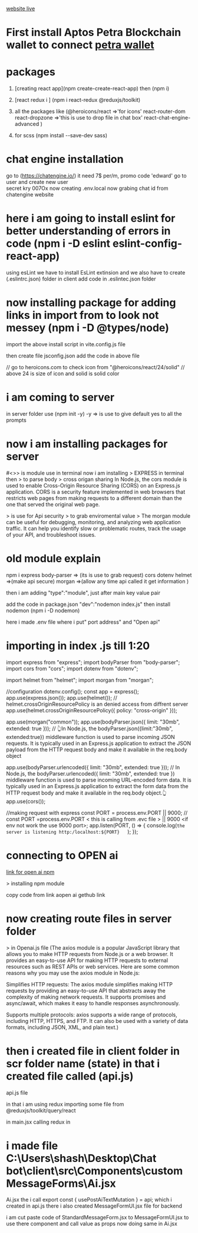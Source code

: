 [website live](https://aptoslauncher-assistant.aptoslauncher.tech/)

# First install Aptos Petra  Blockchain wallet to connect [petra wallet](https://petra.app/)

# packages

1. [creating react app](npm create-create-react-app) then (npm i)

2. [react redux i ] (npm i react-redux @reduxjs/toolkit)

3. all the packages like (@heroicons/react =>'for icons' react-router-dom react-dropzone =>'this is use to drop file in chat box' react-chat-engine-advanced )
4. for scss (npm install --save-dev sass)

# chat engine installation

go to (https://chatengine.io/) it need 7$ per/m, promo code 'edward'
go to user and create new user  
secret kry 007Ox
now creating .env.local
now grabing chat id from chatengine website

# here i am going to install eslint for better understanding of errors in code (npm i -D eslint eslint-config-react-app)

using esLint we have to install EsLint extinsion and we also have to create (.eslintrc.json) folder in client
add code in .eslintec.json folder

 <!-- {
  "extends": "react-app"
} -->

# now installing package for adding links in import from to look not messey (npm i -D @types/node)

import the above install script in vite.config.js file

<!-- import path from "path";

// https://vitejs.dev/config/
export default defineConfig({
  plugins: [react()],
  resolve: {
    alias: [{ find: "@", replacement: path.resolve(__dirname, "src") }],
  },
}); -->

then create file jsconfig.json
add the code in above file

<!-- {
  "compilerOptions": {
    "paths": {
      "@/*": ["./src/*"]
    }
  }
} -->

// go to heroicons.com to check icon from "@heroicons/react/24/solid"
// above 24 is size of icon and solid is solid color

# i am coming to server

in server folder use (npm init -y) -y => is use to give default yes to all the prompts

# now i am installing packages for server

#<>> is module use in terminal
now i am installing <express>> EXPRESS in terminal then <body-parser>> to parse body <cors>> cross origan sharing In Node.js, the cors module is used to enable Cross-Origin Resource Sharing (CORS) on an Express.js application. CORS is a security feature implemented in web browsers that restricts web pages from making requests to a different domain than the one that served the original web page.

<helmet>> is use for Api security
<dotenv>> to grab enviromental value
<morgan>> The morgan module can be useful for debugging, monitoring, and analyzing web application traffic. It can help you identify slow or problematic routes, track the usage of your API, and troubleshoot issues.

# old module explain

npm i express body-parser => (its is use to grab request) cors dotenv helmet =>(make api secure) morgan =>(allow any time api called it get information )

then i am adding "type":"module", just after main key value pair

add the code in package.json "dev":"nodemon index.js" then install nodemon (npm i -D nodemon)

here i made .env file where i put" port address" and "Open api"

# importing in index .js till 1:20

import express from "express";
import bodyParser from "body-parser";
import cors from "cors";
import dotenv from "dotenv";

import helmet from "helmet";
import morgan from "morgan";

//configuration
dotenv.config();
const app = express();
app.use(express.json());
app.use(helmet());
// helmet.crossOriginResourcePolicy is an denied access from diffrent server
app.use(helmet.crossOriginResourcePolicy({ policy: "cross-origin" }));

app.use(morgan("common"));
app.use(bodyParser.json({ limit: "30mb", extended: true }));
// 👆In Node.js, the bodyParser.json({limit:"30mb", extended:true}) middleware function is used to parse incoming JSON requests. It is typically used in an Express.js application to extract the JSON payload from the HTTP request body and make it available in the req.body object

app.use(bodyParser.urlencoded({ limit: "30mb", extended: true }));
// In Node.js, the bodyParser.urlencoded({ limit: "30mb", extended: true }) middleware function is used to parse incoming URL-encoded form data. It is typically used in an Express.js application to extract the form data from the HTTP request body and make it available in the req.body object.👆
app.use(cors());

//making request with express
const PORT = process.env.PORT || 9000; // const PORT =process.env.PORT < this is calling from .evc file > || 9000 <if env not work the use 9000 port>;
app.listen(PORT, () => {
console.log(`the server is listening http:/localhost:${PORT}   `);
});

# connecting to OPEN ai

[link for open ai npm](https://github.com/openai/openai-node)

<npm install openai>> installing npm module

copy code from link aopen ai gethub link

<!-- const { Configuration, OpenAIApi } = require("openai");

const configuration = new Configuration({
  apiKey: process.env.OPENAI_API_KEY,
});
const openai = new OpenAIApi(configuration); -->

# now creating route files in server folder

<axios >> in Openai.js file (The axios module is a popular JavaScript library that allows you to make HTTP requests from Node.js or a web browser. It provides an easy-to-use API for making HTTP requests to external resources such as REST APIs or web services. Here are some common reasons why you may use the axios module in Node.js:

Simplifies HTTP requests: The axios module simplifies making HTTP requests by providing an easy-to-use API that abstracts away the complexity of making network requests. It supports promises and async/await, which makes it easy to handle responses asynchronously.

Supports multiple protocols: axios supports a wide range of protocols, including HTTP, HTTPS, and FTP. It can also be used with a variety of data formats, including JSON, XML, and plain text.)

# then i created file in client folder in scr folder name (state) in that i created file called (api.js)

api.js file

in that i am using redux
importing some file from @reduxjs/toolkit/query/react

in main.jsx calling redux in </App>

<!-- //redux
import { Provider } from "react-redux";
import { configureStore } from "@reduxjs/toolkit";
import { setupListeners } from "@reduxjs/toolkit/query";
import { api } from "@/state/aip.js";

export const store = configureStore({
  reducer: { [api.reducerPath]: api.reducer },
  middleware: (getDefault) => getDefault().concat(api.middleware),
});

setupListeners(store.dispatch);


ReactDOM.createRoot(document.getElementById("root")).render(
    <Provider store={store}>
<App /></Provider>); -->

# i made file C:\Users\shash\Desktop\Chat bot\client\src\Components\customMessageForms\Ai.jsx

Ai.jsx the i call export const { usePostAiTextMutation } = api; which i created in api.js
there i also created MessageFormUI.jsx file for backend

i am cut paste code of StandardMessageForm.jsx to MessageFormUI.jsx to use there component and call value as props now doing same in Ai.jsx
